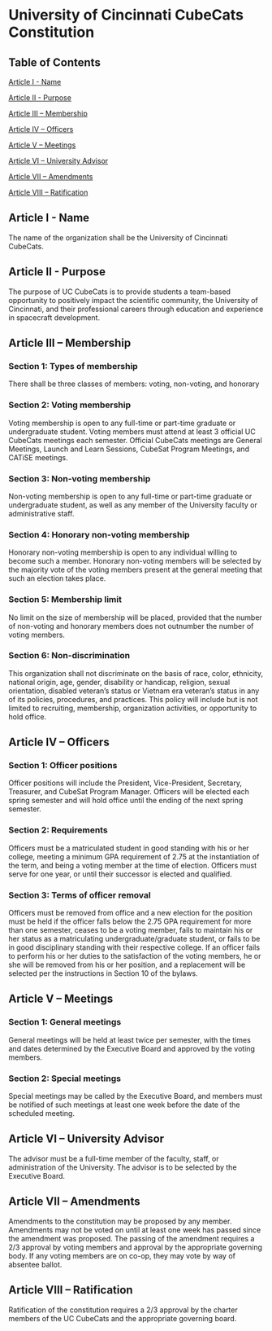 # University of Cincinnati CubeCats Constitution

## Table of Contents

[Article I - Name](#article-i---name)

[Article II - Purpose](#article-ii---purpose)

[Article III – Membership](#article-iii--membership)

[Article IV – Officers](#article-iv--officers)

[Article V – Meetings](#article-v--meetings)

[Article VI – University Advisor](#article-vi--university-advisor)

[Article VII – Amendments](#article-vii--amendments)

[Article VIII – Ratification](#article-viii--ratification)

## Article I - Name

The name of the organization shall be the University of Cincinnati CubeCats.

## Article II - Purpose

The purpose of UC CubeCats is to provide students a team-based opportunity to positively impact the scientific community, the University of Cincinnati, and their professional careers through education and experience in spacecraft development.

## Article III – Membership

### Section 1: Types of membership

There shall be three classes of members: voting, non-voting, and honorary

### Section 2: Voting membership

Voting membership is open to any full-time or part-time graduate or undergraduate student. Voting members must attend at least 3 official UC CubeCats meetings each semester. Official CubeCats meetings are General Meetings, Launch and Learn Sessions, CubeSat Program Meetings, and CATiSE meetings.

### Section 3: Non-voting membership

Non-voting membership is open to any full-time or part-time graduate or undergraduate student, as well as any member of the University faculty or administrative staff.

### Section 4: Honorary non-voting membership

Honorary non-voting membership is open to any individual willing to become such a member. Honorary non-voting members will be selected by the majority vote of the voting members present at the general meeting that such an election takes place.

### Section 5: Membership limit

No limit on the size of membership will be placed, provided that the number of non-voting and honorary members does not outnumber the number of voting members.

### Section 6: Non-discrimination

This organization shall not discriminate on the basis of race, color, ethnicity, national origin, age, gender, disability or handicap, religion, sexual orientation, disabled veteran’s status or Vietnam era veteran’s status in any of its policies, procedures, and practices. This policy will include but is not limited to recruiting, membership, organization activities, or opportunity to hold office.

## Article IV – Officers

### Section 1: Officer positions

Officer positions will include the President, Vice-President, Secretary, Treasurer, and CubeSat Program Manager. Officers will be elected each spring semester and will hold office until the ending of the next spring semester.

### Section 2: Requirements

Officers must be a matriculated student in good standing with his or her college, meeting a minimum GPA requirement of 2.75 at the instantiation of the term, and being a voting member at the time of election. Officers must serve for one year, or until their successor is elected and qualified.

### Section 3: Terms of officer removal

Officers must be removed from office and a new election for the position must be held if the officer falls below the 2.75 GPA requirement for more than one semester, ceases to be a voting member, fails to maintain his or her status as a matriculating undergraduate/graduate student, or fails to be in good disciplinary standing with their respective college. If an officer fails to perform his or her duties to the satisfaction of the voting members, he or she will be removed from his or her position, and a replacement will be selected per the instructions in Section 10 of the bylaws.

## Article V – Meetings

### Section 1: General meetings

General meetings will be held at least twice per semester, with the times and dates determined by the Executive Board and approved by the voting members.

### Section 2: Special meetings

Special meetings may be called by the Executive Board, and members must be notified of such meetings at least one week before the date of the scheduled meeting.

## Article VI – University Advisor

The advisor must be a full-time member of the faculty, staff, or administration of the University. The advisor is to be selected by the Executive Board.

## Article VII – Amendments

Amendments to the constitution may be proposed by any member. Amendments may not be voted on until at least one week has passed since the amendment was proposed. The passing of the amendment requires a 2/3 approval by voting members and approval by the appropriate governing body. If any voting members are on co-op, they may vote by way of absentee ballot.

## Article VIII – Ratification

Ratification of the constitution requires a 2/3 approval by the charter members of the UC CubeCats and the appropriate governing board.
